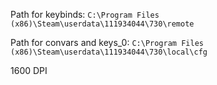 Path for keybinds: `C:\Program Files (x86)\Steam\userdata\111934044\730\remote`

Path for convars and keys_0: `C:\Program Files (x86)\Steam\userdata\111934044\730\local\cfg`

1600 DPI

